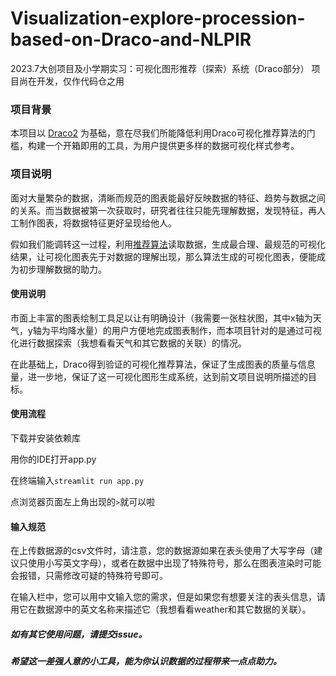 # Visualization-explore-procession-based-on-Draco-and-NLPIR
2023.7大创项目及小学期实习：可视化图形推荐（探索）系统（Draco部分）
项目尚在开发，仅作代码仓之用

### 项目背景

本项目以 [Draco2](https://dig.cmu.edu/draco2/) 为基础，意在尽我们所能降低利用Draco可视化推荐算法的门槛，构建一个开箱即用的工具，为用户提供更多样的数据可视化样式参考。

### 项目说明

面对大量繁杂的数据，清晰而规范的图表能最好反映数据的特征、趋势与数据之间的关系。而当数据被第一次获取时，研究者往往只能先理解数据，发现特征，再人工制作图表，将数据特征更好呈现给他人。

假如我们能调转这一过程，利用[推荐算法](https://ieeexplore.ieee.org/abstract/document/8440847)读取数据，生成最合理、最规范的可视化结果，让可视化图表先于对数据的理解出现，那么算法生成的可视化图表，便能成为初步理解数据的助力。

#### 使用说明

市面上丰富的图表绘制工具足以让有明确设计（我需要一张柱状图，其中x轴为天气，y轴为平均降水量）的用户方便地完成图表制作，而本项目针对的是通过可视化进行数据探索（我想看看天气和其它数据的关联）的情况。

在此基础上，Draco得到验证的可视化推荐算法，保证了生成图表的质量与信息量，进一步地，保证了这一可视化图形生成系统，达到前文项目说明所描述的目标。

#### 使用流程

下载并安装依赖库

用你的IDE打开app.py

在终端输入`streamlit run app.py`

点浏览器页面左上角出现的`>`就可以啦

#### 输入规范

在上传数据源的csv文件时，请注意，您的数据源如果在表头使用了大写字母（建议只使用小写英文字母），或者在数据中出现了特殊符号，那么在图表渲染时可能会报错，只需修改可疑的特殊符号即可。

在输入栏中，您可以用中文输入您的需求，但是如果您有想要关注的表头信息，请用它在数据源中的英文名称来描述它（我想看看weather和其它数据的关联）。

##### 如有其它使用问题，请提交issue。

##### 希望这一差强人意的小工具，能为你认识数据的过程带来一点点助力。
